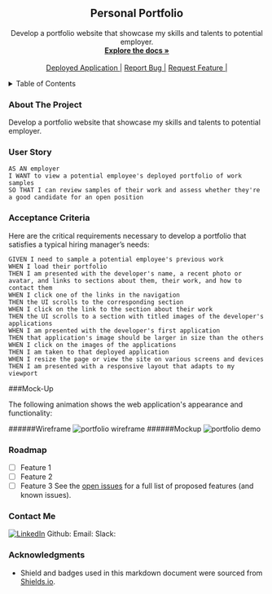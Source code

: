 <h2 align="center">Personal Portfolio</h2>

  <p align="center">
    Develop a portfolio website that showcase my skills and talents to potential employer.
    <br />
    <a href="https://github.com/jenho-webdev/Personal-Portfolio"><strong>Explore the docs »</strong></a>
    <br />
    <br />
    <a href="#">Deployed Application |</a>
    <a href="https://github.com/jenho-webdev/Personal-Portfolio/issues">Report Bug |</a>
    <a href="https://github.com/jenho-webdev/Personal-Portfolio/issues">Request Feature |</a>
  </p>
</div>

<!-- TABLE OF CONTENTS -->
<details>
  <summary>Table of Contents</summary>
  <ol>
    <li><a href="#about-the-project">About The Project</a>
    <li><a href="#user-story">User Story</a>
    <li><a href="#Acceptance Criteria">Acceptance Criteria</a></li>
    <li><a href="#Mock-up">Mock-up</a>
    <li><a href="#roadmap">Roadmap</a></li>
    <li><a href="#contact">Contact</a></li>
    <li><a href="#acknowledgments">Acknowledgments</a></li>
  </ol>
</details>


### About The Project
Develop a portfolio website that showcase my skills and talents to potential employer.

### User Story

    AS AN employer
    I WANT to view a potential employee's deployed portfolio of work samples
    SO THAT I can review samples of their work and assess whether they're a good candidate for an open position

### Acceptance Criteria

Here are the critical requirements necessary to develop a portfolio that satisfies a typical hiring manager’s needs:

    GIVEN I need to sample a potential employee's previous work
    WHEN I load their portfolio
    THEN I am presented with the developer's name, a recent photo or avatar, and links to sections about them, their work, and how to contact them
    WHEN I click one of the links in the navigation
    THEN the UI scrolls to the corresponding section
    WHEN I click on the link to the section about their work
    THEN the UI scrolls to a section with titled images of the developer's applications
    WHEN I am presented with the developer's first application
    THEN that application's image should be larger in size than the others
    WHEN I click on the images of the applications
    THEN I am taken to that deployed application
    WHEN I resize the page or view the site on various screens and devices
    THEN I am presented with a responsive layout that adapts to my viewport

###Mock-Up

The following animation shows the web application's appearance and functionality:

######Wireframe
![portfolio wireframe](./Assets/wireframe.png)
######Mockup 
![portfolio demo](./Assets/mockup.png)

<!-- ROADMAP -->
### Roadmap
- [ ] Feature 1
- [ ] Feature 2
- [ ] Feature 3
See the [open issues](https://github.com/jenho-webdev/Personal-Portfolio/issues) for a full list of proposed features (and known issues).

### Contact Me

[![LinkedIn][linkedin-shield]][linkedin-url]
Github:
Email:
Slack:



### Acknowledgments

- Shield and badges used in this markdown document were sourced from [Shields.io](https://shields.io/).





<!-- MARKDOWN LINKS & IMAGES -->
<!-- https://www.markdownguide.org/basic-syntax/#reference-style-links -->
[linkedin-shield]: https://img.shields.io/badge/-LinkedIn-black.svg?style=for-the-badge&logo=linkedin&colorB=555
[linkedin-url]: https://linkedin.com/in/linkedin_username
